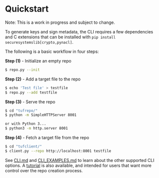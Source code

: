 # Quickstart #

Note: This is a work in progress and subject to change.

To generate keys and sign metadata, the CLI requires a few dependencies and C
extensions that can be installed with `pip install
securesystemslib[crypto,pynacl]`.

The following is a basic workflow in four steps:

**Step (1)** - Initialize an empty repo
```Bash
$ repo.py --init
```

**Step (2)** - Add a target file to the repo
```Bash
$ echo 'Test file' > testfile
$ repo.py --add testfile
```

**Step (3)** - Serve the repo
```Bash
$ cd "tufrepo/"
$ python -m SimpleHTTPServer 8001

or with Python 3...
$ python3 -m http.server 8001
```

**Step (4)** - Fetch a target file from the repo
```Bash
$ cd "tufclient/"
$ client.py --repo http://localhost:8001 testfile
```


See [CLI.md](CLI.md) and [CLI_EXAMPLES.md](CLI_EXAMPLES.md) to learn about the
other supported CLI options.  A [tutorial](TUTORIAL.md) is also available, and
intended for users that want more control over the repo creation process.

